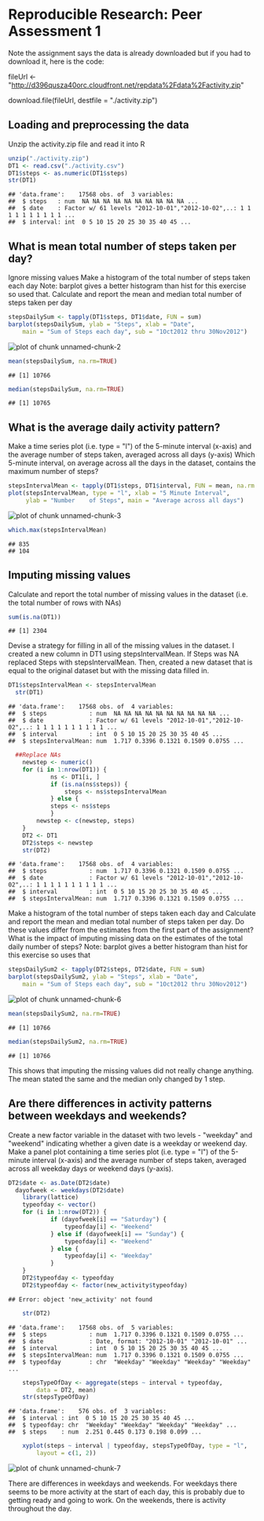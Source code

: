 # Reproducible Research: Peer Assessment 1

Note the assignment says the data is already downloaded but if you had to download it, here is the code:

fileUrl <- "http://d396qusza40orc.cloudfront.net/repdata%2Fdata%2Factivity.zip"

download.file(fileUrl, destfile = "./activity.zip")

## Loading and preprocessing the data

Unzip the activity.zip file and read it into R

```r
unzip("./activity.zip")
DT1 <- read.csv("./activity.csv")
DT1$steps <- as.numeric(DT1$steps)
str(DT1)
```

```
## 'data.frame':	17568 obs. of  3 variables:
##  $ steps   : num  NA NA NA NA NA NA NA NA NA NA ...
##  $ date    : Factor w/ 61 levels "2012-10-01","2012-10-02",..: 1 1 1 1 1 1 1 1 1 1 ...
##  $ interval: int  0 5 10 15 20 25 30 35 40 45 ...
```


## What is mean total number of steps taken per day?

Ignore missing values
Make a histogram of the total number of steps taken each day
Note:  barplot gives a better histogram than hist for this exercise so used that.
Calculate and report the mean and median total number of steps taken per day

```r
stepsDailySum <- tapply(DT1$steps, DT1$date, FUN = sum)
barplot(stepsDailySum, ylab = "Steps", xlab = "Date", 
    main = "Sum of Steps each day", sub = "1Oct2012 thru 30Nov2012")
```

![plot of chunk unnamed-chunk-2](figure/unnamed-chunk-2.png) 

```r
mean(stepsDailySum, na.rm=TRUE)
```

```
## [1] 10766
```

```r
median(stepsDailySum, na.rm=TRUE)
```

```
## [1] 10765
```

## What is the average daily activity pattern?
Make a time series plot (i.e. type = "l") of the 5-minute interval (x-axis) and the average number of steps taken, averaged across all days (y-axis)
Which 5-minute interval, on average across all the days in the dataset, contains the maximum number of steps?


```r
stepsIntervalMean <- tapply(DT1$steps, DT1$interval, FUN = mean, na.rm = TRUE)
plot(stepsIntervalMean, type = "l", xlab = "5 Minute Interval", 
     ylab = "Number    of Steps", main = "Average across all days")
```

![plot of chunk unnamed-chunk-3](figure/unnamed-chunk-3.png) 

```r
which.max(stepsIntervalMean)
```

```
## 835 
## 104
```

## Imputing missing values
Calculate and report the total number of missing values in the dataset (i.e. the total number of rows with NAs)

```r
sum(is.na(DT1))
```

```
## [1] 2304
```
Devise a strategy for filling in all of the missing values in the dataset.
I created a new column in DT1 using stepsIntervalMean.  If Steps was NA replaced Steps with stepsIntervalMean. Then, created a new dataset that is equal to the original dataset but with the missing data filled in.


```r
DT1$stepsIntervalMean <- stepsIntervalMean
  str(DT1)
```

```
## 'data.frame':	17568 obs. of  4 variables:
##  $ steps            : num  NA NA NA NA NA NA NA NA NA NA ...
##  $ date             : Factor w/ 61 levels "2012-10-01","2012-10-02",..: 1 1 1 1 1 1 1 1 1 1 ...
##  $ interval         : int  0 5 10 15 20 25 30 35 40 45 ...
##  $ stepsIntervalMean: num  1.717 0.3396 0.1321 0.1509 0.0755 ...
```

```r
  ##Replace NAs
	newstep <- numeric()
	for (i in 1:nrow(DT1)) {
    		ns <- DT1[i, ]
    		if (is.na(ns$steps)) {
        		steps <- ns$stepsIntervalMean
    		} else {
        	steps <- ns$steps
    		}
    	newstep <- c(newstep, steps)
	}
	DT2 <- DT1
	DT2$steps <- newstep
	str(DT2)
```

```
## 'data.frame':	17568 obs. of  4 variables:
##  $ steps            : num  1.717 0.3396 0.1321 0.1509 0.0755 ...
##  $ date             : Factor w/ 61 levels "2012-10-01","2012-10-02",..: 1 1 1 1 1 1 1 1 1 1 ...
##  $ interval         : int  0 5 10 15 20 25 30 35 40 45 ...
##  $ stepsIntervalMean: num  1.717 0.3396 0.1321 0.1509 0.0755 ...
```


Make a histogram of the total number of steps taken each day and Calculate and report the mean and median total number of steps taken per day. Do these values differ from the estimates from the first part of the assignment? What is the impact of imputing missing data on the estimates of the total daily number of steps?
Note: barplot gives a better histogram than hist for this exercise so uses that


```r
stepsDailySum2 <- tapply(DT2$steps, DT2$date, FUN = sum)
barplot(stepsDailySum2, ylab = "Steps", xlab = "Date", 
    main = "Sum of Steps each day", sub = "1Oct2012 thru 30Nov2012")
```

![plot of chunk unnamed-chunk-6](figure/unnamed-chunk-6.png) 

```r
mean(stepsDailySum2, na.rm=TRUE)
```

```
## [1] 10766
```

```r
median(stepsDailySum2, na.rm=TRUE)
```

```
## [1] 10766
```
This shows that imputing the missing values did not really change anything.  The mean stated the same and the median only changed by 1 step.

## Are there differences in activity patterns between weekdays and weekends?
Create a new factor variable in the dataset with two levels - "weekday" and "weekend" indicating whether a given date is a weekday or weekend day.
Make a panel plot containing a time series plot (i.e. type = "l") of the 5-minute interval (x-axis) and the average number of steps taken, averaged across all weekday days or weekend days (y-axis).


```r
DT2$date <- as.Date(DT2$date)
  dayofweek <- weekdays(DT2$date)
	library(lattice)
	typeofday <- vector()
	for (i in 1:nrow(DT2)) {
    		if (dayofweek[i] == "Saturday") {
        		typeofday[i] <- "Weekend"
    		} else if (dayofweek[i] == "Sunday") {
        		typeofday[i] <- "Weekend"
    		} else {
        		typeofday[i] <- "Weekday"
    		}
	}
	DT2$typeofday <- typeofday
	DT2$typeofday <- factor(new_activity$typeofday)
```

```
## Error: object 'new_activity' not found
```

```r
	str(DT2)
```

```
## 'data.frame':	17568 obs. of  5 variables:
##  $ steps            : num  1.717 0.3396 0.1321 0.1509 0.0755 ...
##  $ date             : Date, format: "2012-10-01" "2012-10-01" ...
##  $ interval         : int  0 5 10 15 20 25 30 35 40 45 ...
##  $ stepsIntervalMean: num  1.717 0.3396 0.1321 0.1509 0.0755 ...
##  $ typeofday        : chr  "Weekday" "Weekday" "Weekday" "Weekday" ...
```

```r
	stepsTypeOfDay <- aggregate(steps ~ interval + typeofday, 
		data = DT2, mean)
	str(stepsTypeOfDay)
```

```
## 'data.frame':	576 obs. of  3 variables:
##  $ interval : int  0 5 10 15 20 25 30 35 40 45 ...
##  $ typeofday: chr  "Weekday" "Weekday" "Weekday" "Weekday" ...
##  $ steps    : num  2.251 0.445 0.173 0.198 0.099 ...
```

```r
	xyplot(steps ~ interval | typeofday, stepsTypeOfDay, type = "l", 
		layout = c(1, 2))
```

![plot of chunk unnamed-chunk-7](figure/unnamed-chunk-7.png) 

There are differences in weekdays and weekends.  For weekdays there seems to be more activity at the start of each day, this is probably due to getting ready and going to work.  On the weekends, there is activity throughout the day.
